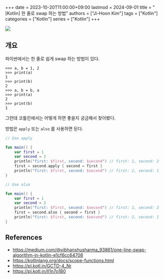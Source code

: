 +++
date = 2023-10-20T11:00:00+09:00
lastmod = 2024-09-01
title = "[Kotlin] 한 줄로 swap 하는 방법"
authors = ["Ji-Hoon Kim"]
tags = ["Kotlin"]
categories = ["Kotlin"]
series = ["Kotlin"]
+++

![](/images/logos/kotlin-logo.png)

## 개요

파이썬에서는 한 줄로 쉽게 swap 하는 방법이 있다.

```shell
>>> a, b = 1, 2
>>> print(a)
1
>>> print(b)
2
>>> a, b = b, a
>>> print(a)
2
>>> print(b)
1
```

그런데 코틀린에서는 어떻게 하면 좋을지 궁금해서 찾아봤다.

방법은 `apply` 또는 `also` 를 사용하면 된다.

```kotlin
// Use apply

fun main() {
    var first = 1
    var second = 2
    println("first: $first, second: $second") // first: 1, second: 2
    first = second.apply { second = first }
    println("first: $first, second: $second") // first: 2, second: 1
}
```

```kotlin
// Use also

fun main() {
    var first = 1
    var second = 2
    println("first: $first, second: $second") // first: 1, second: 2
    first = second.also { second = first }
    println("first: $first, second: $second") // first: 2, second: 1
}
```

## References

- https://medium.com/@vibhanshusharma_93861/one-line-swap-algorithm-in-kotlin-e1cf6cc64708
- https://kotlinlang.org/docs/scope-functions.html
- https://pl.kotl.in/GCTD-4_Nr
- https://pl.kotl.in/Il1n7o1B0
